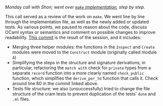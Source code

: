_Monday call with Shon; went over [`make` implementation](https://github.com/ayc9/standard_derivers/tree/make), step by step._

This call served as a review of the work on `make`. We went line by line through the implementation file, as well as the newly added or updated tests. As various points, we paused to reason about the code, discuss OCaml syntax or semantics and comment on possible changes to improve readability. [This commit](https://github.com/ayc9/standard_derivers/commit/972692d3aa19e34b068d7794c31798929fe9c44f) is the result of the session, and it includes:
- Merging three helper modules: the functions in the `Inspect` and `Create` modules were moved to the `Construct` module (originally called module `A`)
- Simplifying the steps in the structure and signature derivations; in particular, refactoring the `match with` check for `private` types from a separate `record` function into a more clearly named `check_public` function, which simplifies the `derive_per_td` function that calls it. Check around line 80 in the commit linked above.
- Tests file structure: we also (unsuccessfully) tried to change the file structure of the cram tests to prevent duplication of the tests' `dune` and `.ml` files.
